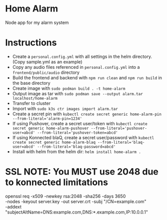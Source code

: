 # Home Alarm
Node app for my alarm system

# Instructions

- Create a `personal.config.yml` with all settings in the helm directory. (Copy sample.yml as an example)
- Copy any audio files referenced in `personal.config.yml` into a `frontend/public/audio` directory
- Build the frontend and backend with `npm run clean` and `npm run build` in the base directory
- Create image with `sudo podman build . -t home-alarm`
- Output image as tar with `sudo podman save --output alarm.tar localhost/home-alarm`
- Transfer to cluster
- Import with `sudo k3s ctr images import alarm.tar`
- Create a secret pin with `kubectl create secret generic home-alarm-pin --from-literal='alarm-pin=1234'`
- If using Pushover, create a secret user/token with `kubectl create secret generic home-alarm-pushover --from-literal='pushover-user=abcd' --from-literal='pushover-token=abcd'`
- If using Konnected blaQ, create a secret user/password with `kubectl create secret generic home-alarm-blaq --from-literal='blaq-user=abcd' --from-literal='blaq-password=abcd'`
- Install with helm from the helm dir: `helm install home-alarm .` 

# SSL NOTE: You MUST use 2048 due to konnected limitations
openssl req -x509 -newkey rsa:2048 -sha256 -days 3650 \
  -nodes -keyout server.key -out server.crt -subj "/CN=example.com" \
  -addext "subjectAltName=DNS:example.com,DNS:*.example.com,IP:10.0.0.1"